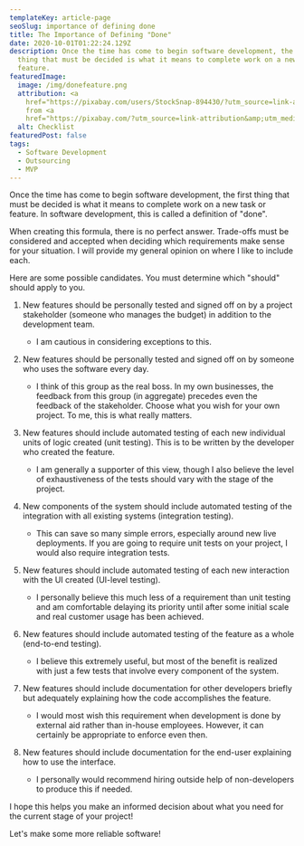 ```yaml
---
templateKey: article-page
seoSlug: importance of defining done
title: The Importance of Defining "Done"
date: 2020-10-01T01:22:24.129Z
description: Once the time has come to begin software development, the first
  thing that must be decided is what it means to complete work on a new task or
  feature.
featuredImage:
  image: /img/donefeature.png
  attribution: <a
    href="https://pixabay.com/users/StockSnap-894430/?utm_source=link-attribution&amp;utm_medium=referral&amp;utm_campaign=image&amp;utm_content=2589418">StockSnap</a>
    from <a
    href="https://pixabay.com/?utm_source=link-attribution&amp;utm_medium=referral&amp;utm_campaign=image&amp;utm_content=2589418">Pixabay</a>
  alt: Checklist
featuredPost: false
tags:
  - Software Development
  - Outsourcing
  - MVP
---
```

Once the time has come to begin software development, the first thing that must be decided is what it means to complete work on a new task or feature. In software development, this is called a definition of "done".

When creating this formula, there is no perfect answer. Trade-offs must be considered and accepted when deciding which requirements make sense for your situation. I will provide my general opinion on where I like to include each.

Here are some possible candidates. You must determine which "should" should apply to you.

1. New features should be personally tested and signed off on by a project stakeholder (someone who manages the budget) in addition to the development team. 

   * I am cautious in considering exceptions to this.
2. New features should be personally tested and signed off on by someone who uses the software every day.

   * I think of this group as the real boss. In my own businesses, the feedback from this group (in aggregate) precedes even the feedback of the stakeholder. Choose what you wish for your own project. To me, this is what really matters.
3. New features should include automated testing of each new individual units of logic created (unit testing). This is to be written by the developer who created the feature.

   * I am generally a supporter of this view, though I also believe the level of exhaustiveness of the tests should vary with the stage of the project.
4. New components of the system should include automated testing of the integration with all existing systems (integration testing).

   * This can save so many simple errors, especially around new live deployments. If you are going to require unit tests on your project, I would also require integration tests.
5. New features should include automated testing of each new interaction with the UI created (UI-level testing). 

   * I personally believe this much less of a requirement than unit testing and am comfortable delaying its priority until after some initial scale and real customer usage has been achieved.
6. New features should include automated testing of the feature as a whole (end-to-end testing).

   * I believe this extremely useful, but most of the benefit is realized with just a few tests that involve every component of the system.
7. New features should include documentation for other developers briefly but adequately explaining how the code accomplishes the feature.

   * I would most wish this requirement when development is done by external aid rather than in-house employees. However, it can certainly be appropriate to enforce even then.
8. New features should include documentation for the end-user explaining how to use the interface.

   * I personally would recommend hiring outside help of non-developers to produce this if needed.

I hope this helps you make an informed decision about what you need for the current stage of your project!

Let's make some more reliable software!